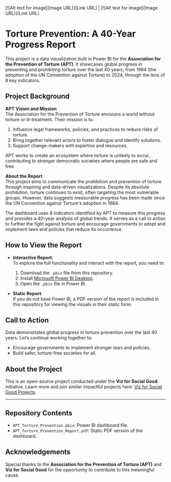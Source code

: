 [![Alt text for image](Image URL)](Link URL)  |  [![Alt text for image](Image URL)](Link URL)

# Torture Prevention: A 40-Year Progress Report

This project is a data visualization built in Power BI for the **Association for the Prevention of Torture (APT)**. It showcases global progress in preventing and prohibiting torture over the last 40 years, from 1984 (the adoption of the UN Convention against Torture) to 2024, through the lens of 8 key indicators.

## Project Background

**APT Vision and Mission**  
The Association for the Prevention of Torture envisions a world without torture or ill-treatment. Their mission is to:
1. Influence legal frameworks, policies, and practices to reduce risks of torture.
2. Bring together relevant actors to foster dialogue and identify solutions.
3. Support change-makers with expertise and resources.

APT works to create an ecosystem where torture is unlikely to occur, contributing to stronger democratic societies where people are safe and free.

**About the Report**  
This project aims to communicate the prohibition and prevention of torture through inspiring and data-driven visualizations. Despite its absolute prohibition, torture continues to exist, often targeting the most vulnerable groups. However, data suggests measurable progress has been made since the UN Convention against Torture's adoption in 1984. 

The dashboard uses 8 indicators identified by APT to measure this progress and provides a 40-year analysis of global trends. It serves as a call to action to further the fight against torture and encourage governments to adopt and implement laws and policies that reduce its occurrence.

## How to View the Report

- **Interactive Report**:  
  To explore the full functionality and interact with the report, you need to:
  1. Download the `.pbix` file from this repository.
  2. Install [Microsoft Power BI Desktop](https://powerbi.microsoft.com/).
  3. Open the `.pbix` file in Power BI.

- **Static Report**:  
  If you do not have Power BI, a PDF version of the report is included in this repository for viewing the visuals in their static form.

## Call to Action  
Data demonstrates global progress in torture prevention over the last 40 years. Let’s continue working together to:
- Encourage governments to implement stronger laws and policies.
- Build safer, torture-free societies for all.

## About the Project  
This is an open-source project conducted under the **Viz for Social Good** initiative. Learn more and join similar impactful projects here: [Viz for Social Good Projects](https://www.vizforsocialgood.com/join-a-project/2024/7/26/apt).

---

## Repository Contents
- `APT_Torture_Prevention.pbix`: Power BI dashboard file.
- `APT_Torture_Prevention_Report.pdf`: Static PDF version of the dashboard.

## Acknowledgements
Special thanks to the **Association for the Prevention of Torture (APT)** and **Viz for Social Good** for the opportunity to contribute to this meaningful cause.
